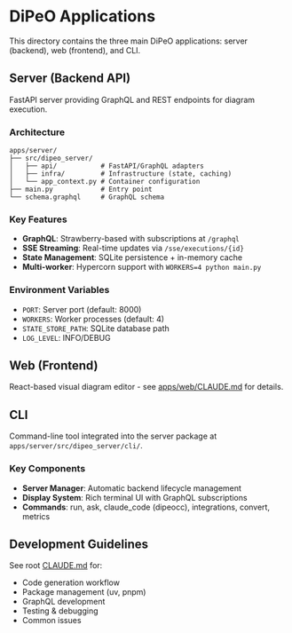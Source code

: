 # DiPeO Applications

This directory contains the three main DiPeO applications: server (backend), web (frontend), and CLI.

## Server (Backend API)

FastAPI server providing GraphQL and REST endpoints for diagram execution.

### Architecture
```
apps/server/
├── src/dipeo_server/
│   ├── api/           # FastAPI/GraphQL adapters
│   ├── infra/         # Infrastructure (state, caching)
│   └── app_context.py # Container configuration
├── main.py            # Entry point
└── schema.graphql     # GraphQL schema
```

### Key Features
- **GraphQL**: Strawberry-based with subscriptions at `/graphql`
- **SSE Streaming**: Real-time updates via `/sse/executions/{id}`
- **State Management**: SQLite persistence + in-memory cache
- **Multi-worker**: Hypercorn support with `WORKERS=4 python main.py`

### Environment Variables
- `PORT`: Server port (default: 8000)
- `WORKERS`: Worker processes (default: 4)
- `STATE_STORE_PATH`: SQLite database path
- `LOG_LEVEL`: INFO/DEBUG

## Web (Frontend)

React-based visual diagram editor - see [apps/web/CLAUDE.md](web/CLAUDE.md) for details.

## CLI

Command-line tool integrated into the server package at `apps/server/src/dipeo_server/cli/`.

### Key Components
- **Server Manager**: Automatic backend lifecycle management
- **Display System**: Rich terminal UI with GraphQL subscriptions
- **Commands**: run, ask, claude_code (dipeocc), integrations, convert, metrics

## Development Guidelines

See root [CLAUDE.md](/CLAUDE.md) for:
- Code generation workflow
- Package management (uv, pnpm)
- GraphQL development
- Testing & debugging
- Common issues
